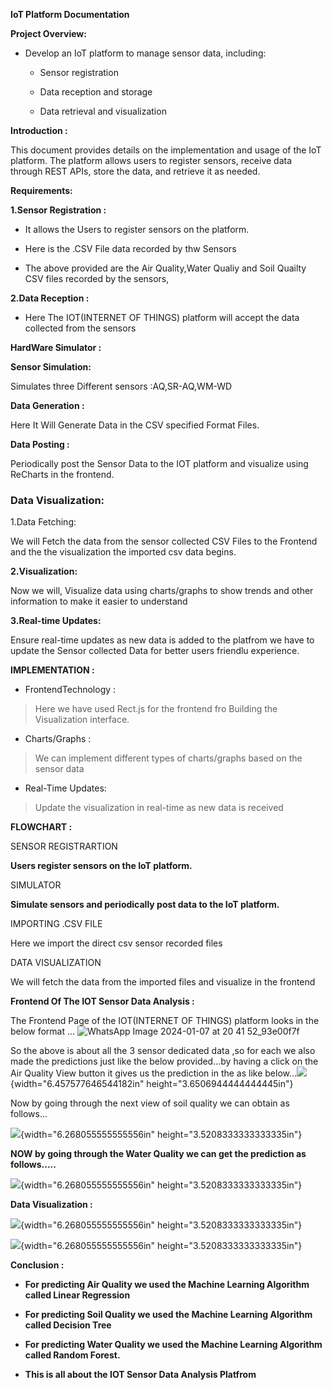 **IoT Platform Documentation**

**Project Overview:**

-   Develop an IoT platform to manage sensor data, including:

    -   Sensor registration

    -   Data reception and storage

    -   Data retrieval and visualization

**Introduction :**

This document provides details on the implementation and usage of the
IoT platform. The platform allows users to register sensors, receive
data through REST APIs, store the data, and retrieve it as needed.

**Requirements:**

**1.Sensor Registration :**

-   It allows the Users to register sensors on the platform.

-   Here is the .CSV File data recorded by thw Sensors


-   The above provided are the Air Quality,Water Qualiy and Soil Quailty
    CSV files recorded by the sensors,

**2.Data Reception :**

-   Here The IOT(INTERNET OF THINGS) platform will accept the data
    collected from the sensors

**HardWare Simulator :**

**Sensor Simulation:**

Simulates three Different sensors :AQ,SR-AQ,WM-WD

**Data Generation :**

Here It Will Generate Data in the CSV specified Format Files.

**Data Posting :**

Periodically post the Sensor Data to the IOT platform and visualize
using ReCharts in the frontend.

### **Data Visualization:**

1.Data Fetching:

We will Fetch the data from the sensor collected CSV Files to the
Frontend and the the visualization the imported csv data begins.

**2.Visualization:**

Now we will, Visualize data using charts/graphs to show trends and other
information to make it easier to understand

**3.Real-time Updates:**

Ensure real-time updates as new data is added to the platfrom we have to
update the Sensor collected Data for better users friendlu experience.

**IMPLEMENTATION :**

-   FrontendTechnology :

> Here we have used Rect.js for the frontend fro Building the
> Visualization interface.

-   Charts/Graphs :

> We can implement different types of charts/graphs based on the sensor
> data

-   Real-Time Updates:

> Update the visualization in real-time as new data is received

**FLOWCHART :**

SENSOR REGISTRARTION

**Users register sensors on the IoT platform.**

SIMULATOR

**Simulate sensors and periodically post data to the IoT platform.**

IMPORTING .CSV FILE

Here we import the direct csv sensor recorded files

DATA VISUALIZATION

We will fetch the data from the imported files and visualize in the
frontend

**Frontend Of The IOT Sensor Data Analysis :**

The Frontend Page of the IOT(INTERNET OF THINGS) platform looks in the
below format ...
![WhatsApp Image 2024-01-07 at 20 41 52_93e00f7f](https://github.com/krishkrishna03/MACHINE_LEARNING_PROJECT/assets/96357392/5e258734-2d84-4bc7-8243-cfa6223511ca)

So the above is about all the 3 sensor dedicated data ,so for each we
also made the predictions just like the below provided...by having a
click on the Air Quality View button it gives us the prediction in the
as like
below...![](vertopal_6c322e7e8f844a79bd44935d9347d49c/media/image2.jpeg){width="6.457577646544182in"
height="3.6506944444444445in"}

Now by going through the next view of soil quality we can obtain as
follows...

![](vertopal_6c322e7e8f844a79bd44935d9347d49c/media/image3.jpeg){width="6.268055555555556in"
height="3.5208333333333335in"}

**NOW by going through the Water Quality we can get the prediction as
follows.....**

![](vertopal_6c322e7e8f844a79bd44935d9347d49c/media/image4.jpeg){width="6.268055555555556in"
height="3.5208333333333335in"}

**Data Visualization :**

![](vertopal_6c322e7e8f844a79bd44935d9347d49c/media/image5.jpeg){width="6.268055555555556in"
height="3.5208333333333335in"}

![](vertopal_6c322e7e8f844a79bd44935d9347d49c/media/image6.jpeg){width="6.268055555555556in"
height="3.5208333333333335in"}

**Conclusion :**

-   **For predicting Air Quality we used the Machine Learning Algorithm
    called Linear Regression**

-   **For predicting Soil Quality we used the Machine Learning Algorithm
    called Decision Tree**

-   **For predicting Water Quality we used the Machine Learning
    Algorithm called Random Forest.**

-   **This is all about the IOT Sensor Data Analysis Platfrom**
